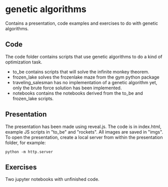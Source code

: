 # genetic algorithms

Contains a presentation, code examples and exercises to do with genetic algorithms.

## Code

The code folder contains scripts that use genetic algorithms to do a kind of optimization task. 

* to_be contains scripts that will solve the infinite monkey theorem.
* frozen_lake solves the frozenlake maze from the gym python package
* traveling_salesman has no implementation of a genetic algorithm yet, only the brute force solution has been implemented.
* notebooks contains the notebooks derived from the to_be and frozen_lake scripts.

## Presentation

The presentation has been made using reveal.js. The code is in index.html, example JS scripts in "to_be" and "rockets". All images are saved in "imgs". To open the presentation, create a local server from within the presentation folder, for example:

```
python -m http.server
```

## Exercises

Two jupyter notebooks with unfinished code.